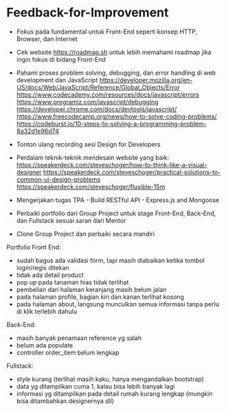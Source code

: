 # Feedback-for-Improvement

- Fokus pada fundamental untuk Front-End seperti konsep HTTP, Browser, dan Internet
- Cek website https://roadmap.sh untuk lebih memahami roadmap jika ingin fokus di bidang Front-End
- Pahami proses problem solving, debugging, dan error handling di web development dan JavaScript
https://developer.mozilla.org/en-US/docs/Web/JavaScript/Reference/Global_Objects/Error
https://www.codecademy.com/resources/docs/javascript/errors
https://www.programiz.com/javascript/debugging
https://developer.chrome.com/docs/devtools/javascript/
https://www.freecodecamp.org/news/how-to-solve-coding-problems/
https://codeburst.io/10-steps-to-solving-a-programming-problem-8a32d1e96d74

- Tonton ulang recording sesi Design for Developers
- Perdalam teknik-teknik mendesain website yang baik:
https://speakerdeck.com/steveschoger/how-to-think-like-a-visual-designer
https://speakerdeck.com/steveschoger/practical-solutions-to-common-ui-design-problems
https://speakerdeck.com/steveschoger/fluxible-15m

- Mengerjakan tugas TPA - Build RESTful API - Express.js and Mongoose
- Perbaiki portfolio dari Group Project untuk stage Front-End, Back-End, dan Fullstack sesuai saran dari Mentor
- Clone Group Project dan perbaiki secara mandiri

Portfolio
Front End:
- sudah bagus ada validasi form, tapi masih diabaikan ketika tombol login/regis ditekan
- tidak ada detail product
- pop up pada tanaman hias tidak terlihat
- pembelian dari halaman keranjang masih belum jalan
- pada halaman profile, bagian kiri dan kanan terlihat kosong
- pada halaman about, langsung munculkan semua informasi tanpa perlu di klik terlebih dahulu

Back-End:
- masih banyak penamaan reference yg salah
- belum ada populate
- controller order_item belum lengkap

Fullstack:
- style kurang (terlihat masih kaku, hanya mengandalkan bootstrap)
- data yg ditampilkan cuma 1, kalau bisa lebih banyak lagi
- informasi yg ditampilkan pada detail rumah kurang lengkap (mungkin bisa ditambahkan designernya dll)
